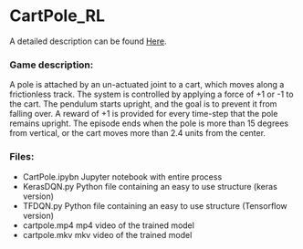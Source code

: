 # CartPole_RL
A detailed description can be found [Here](https://davidforino-aisolutions.com/cart-pole-game-using-reinforcement-learning/).

### Game description:
A pole is attached by an un-actuated joint to a cart, which moves along a frictionless track. The system is controlled by applying a force of +1 or -1 to the cart. The pendulum starts upright, and the goal is to prevent it from falling over. A reward of +1 is provided for every time-step that the pole remains upright. The episode ends when the pole is more than 15 degrees from vertical, or the cart moves more than 2.4 units from the center.

### Files:
- CartPole.ipybn   Jupyter notebook with entire process
- KerasDQN.py      Python file containing an easy to use structure (keras version)
- TFDQN.py         Python file containing an easy to use structure (Tensorflow version)
- cartpole.mp4     mp4 video of the trained model
- cartpole.mkv     mkv video of the trained model
